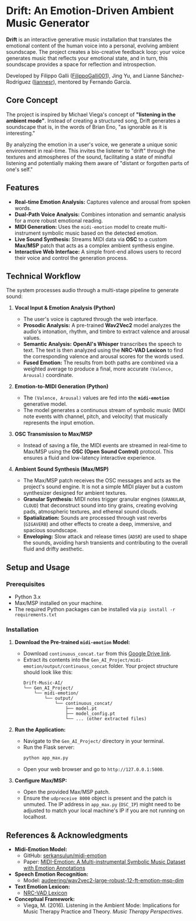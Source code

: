 # Drift: An Emotion-Driven Ambient Music Generator

**Drift** is an interactive generative music installation that translates the emotional content of the human voice into a personal, evolving ambient soundscape. The project creates a bio-creative feedback loop: your voice generates music that reflects your emotional state, and in turn, this soundscape provides a space for reflection and introspection.

Developed by Filippo Galli ([FilippoGalli001](https://github.com/FilippoGalli001)), Jing Yu, and Lianne Sánchez-Rodríguez ([liannesr](https://github.com/liannesr)), mentored by Fernando García.



## Core Concept

The project is inspired by Michael Viega's concept of **"listening in the ambient mode"**. Instead of creating a structured song, Drift generates a soundscape that is, in the words of Brian Eno, "as ignorable as it is interesting."

By analyzing the emotion in a user's voice, we generate a unique sonic environment in real-time. This invites the listener to "drift" through the textures and atmospheres of the sound, facilitating a state of mindful listening and potentially making them aware of "distant or forgotten parts of one's self."

## Features

-   **Real-time Emotion Analysis:** Captures valence and arousal from spoken words.
-   **Dual-Path Voice Analysis:** Combines intonation and semantic analysis for a more robust emotional reading.
-   **MIDI Generation:** Uses the `midi-emotion` model to create multi-instrument symbolic music based on the detected emotion.
-   **Live Sound Synthesis:** Streams MIDI data via **OSC** to a custom **Max/MSP** patch that acts as a complex ambient synthesis engine.
-   **Interactive Web Interface:** A simple front-end allows users to record their voice and control the generation process.

## Technical Workflow

The system processes audio through a multi-stage pipeline to generate sound:

1.  **Vocal Input & Emotion Analysis (Python)**
    -   The user's voice is captured through the web interface.
    -   **Prosodic Analysis:** A pre-trained **Wav2Vec2** model analyzes the audio's intonation, rhythm, and timbre to extract valence and arousal values.
    -   **Semantic Analysis:** **OpenAI's Whisper** transcribes the speech to text. The text is then analyzed using the **NRC-VAD Lexicon** to find the corresponding valence and arousal scores for the words used.
    -   **Fused Emotion:** The results from both paths are combined via a weighted average to produce a final, more accurate `(Valence, Arousal)` coordinate.

2.  **Emotion-to-MIDI Generation (Python)**
    -   The `(Valence, Arousal)` values are fed into the **`midi-emotion`** generative model.
    -   The model generates a continuous stream of symbolic music (MIDI note events with channel, pitch, and velocity) that musically represents the input emotion.

3.  **OSC Transmission to Max/MSP**
    -   Instead of saving a file, the MIDI events are streamed in real-time to Max/MSP using the **OSC (Open Sound Control)** protocol. This ensures a fluid and low-latency interactive experience.

4.  **Ambient Sound Synthesis (Max/MSP)**
    -   The Max/MSP patch receives the OSC messages and acts as the project's sound engine. It is not a simple MIDI player but a custom synthesizer designed for ambient textures.
    -   **Granular Synthesis:** MIDI notes trigger granular engines (`GRANULAR`, `CLOUD`) that deconstruct sound into tiny grains, creating evolving pads, atmospheric textures, and ethereal sound clouds.
    -   **Spatialization:** Sounds are processed through vast reverbs (`GIGAVERB`) and other effects to create a deep, immersive, and spacious soundscape.
    -   **Enveloping:** Slow attack and release times (`ADSR`) are used to shape the sounds, avoiding harsh transients and contributing to the overall fluid and drifty aesthetic.

## Setup and Usage

### Prerequisites
-   Python 3.x
-   Max/MSP installed on your machine.
-   The required Python packages can be installed via `pip install -r requirements.txt` 
### Installation

1.  **Download the Pre-trained `midi-emotion` Model:**
    -   Download `continuous_concat.tar` from this [Google Drive link](https://drive.google.com/drive/folders/1R5-HaXmNzXBAhGq1idrDF-YEKkZm5C8C?usp=sharing).
    -   Extract its contents into the `Gen_AI_Project/midi-emotion/output/continuous_concat` folder. Your project structure should look like this:
        ```
        Drift-Music-AI/
        └── Gen_AI_Project/
            └── midi-emotion/
                └── output/
                    └── continuous_concat/
                        ├── model.pt
                        ├── model_config.pt
                        └── ... (other extracted files)
        ```

2.  **Run the Application:**
    -   Navigate to the `Gen_AI_Project/` directory in your terminal.
    -   Run the Flask server:
        ```sh
        python app_max.py
        ```
    -   Open your web browser and go to `http://127.0.0.1:5000`.

3.  **Configure Max/MSP:**
    -   Open the provided Max/MSP patch.
    -   Ensure the `udpreceive 8000` object is present and the patch is unmuted. The IP address in `app_max.py` (`OSC_IP`) might need to be adjusted to match your local machine's IP if you are not running on localhost.

## References & Acknowledgments

-   **Midi-Emotion Model:**
    -   GitHub: [serkansulun/midi-emotion](https://github.com/serkansulun/midi-emotion)
    -   Paper: [MIDI-Emotion: A Multi-instrumental Symbolic Music Dataset with Emotion Annotations](https://ieeexplore.ieee.org/document/9762257)
-   **Speech Emotion Recognition:**
    -   Model: [audeering/wav2vec2-large-robust-12-ft-emotion-msp-dim](https://huggingface.co/audeering/wav2vec2-large-robust-12-ft-emotion-msp-dim)
-   **Text Emotion Lexicon:**
    -   [NRC-VAD Lexicon](https://saifmohammad.com/WebPages/nrc-vad.html)
-   **Conceptual Framework:**
    -   Viega, M. (2016). Listening in the Ambient Mode: Implications for Music Therapy Practice and Theory. *Music Therapy Perspectives*.
